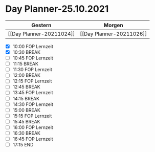 
Day Planner-25.10.2021
======================
  
| Gestern | Morgen |  
| ------- | ------ |  
| [[Day Planner-20211024]] | [[Day Planner-20211026]] |  
- [x] 10:00 FOP Lernzeit
- [x] 10:30 BREAK
- [ ] 10:45 FOP Lernzeit
- [ ] 11:15 BREAK
- [ ] 11:30 FOP Lernzeit
- [ ] 12:00 BREAK
- [ ] 12:15 FOP Lernzeit
- [ ] 12:45 BREAK
- [ ] 13:45 FOP Lernzeit
- [ ] 14:15 BREAK
- [ ] 14:30 FOP Lernzeit
- [ ] 15:00 BREAK
- [ ] 15:15 FOP Lernzeit
- [ ] 15:45 BREAK
- [ ] 16:00 FOP Lernzeit
- [ ] 16:30 BREAK
- [ ] 16:45 FOP Lernzeit
- [ ] 17:15 END